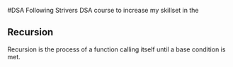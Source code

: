 #DSA
Following Strivers DSA course to increase my skillset in the 
## Recursion
Recursion is the process of a function calling itself until a base condition is met.
    